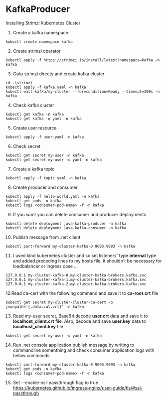 # KafkaProducer
Installing Strimzi Kubernetes Cluster
1. Create a kafka namespace 
```
kubectl create namespace kafka
```
2. Create strimzi operator
```
kubectl apply -f https://strimzi.io/install/latest?namespace=kafka -n kafka
```
3. Goto  strimzi directy  and create kafka cluster
```
cd .\strimzi
kubectl apply -f kafka.yaml -n kafka
kubectl wait kafka/my-cluster --for=condition=Ready --timeout=300s -n kafka
```
4. Check kafka cluster
```
kubectl get kafka -n kafka
kubectl get kafka -o yaml -n kafka
```
5. Create user resource 
```
kubectl apply -f user.yaml -n kafka
```
6. Check secret
```
kubectl get secret my-user -n kafka
kubectl get secret my-user -o yaml -n kafka
```
7. Create a kafka topic
```
kubectl apply -f topic.yaml -n kafka
```
8. Create producer and consumer
```
kubectl apply -f hello-world.yaml -n kafka
kubectl get pods -n kafka
kubectl logs <consumer-pod-name> -f -n kafka
```
9. If you want you can delete consumer and producer deployments
```
kubectl delete deployment java-kafka-producer -n kafka
kubectl delete deployment java-kafka-consumer -n kafka
```
10. Publish message from .net client
```
kubectl port-forward my-cluster-kafka-0 9093:9093 -n kafka
```
11. I used kind kubernetes cluster and so set listeners' type **internal** type and added preceding lines to my hosts file, it shouldn't be necessary for loadbalancer or ingress case ...
```
127.0.0.1 my-cluster-kafka-0.my-cluster-kafka-brokers.kafka.svc
127.0.0.1 my-cluster-kafka-1.my-cluster-kafka-brokers.kafka.svc
127.0.0.1 my-cluster-kafka-2.my-cluster-kafka-brokers.kafka.svc
```
12.Read ca-cert with the following command and save it to **ca-root.crt** file
```
kubectl get secret my-cluster-cluster-ca-cert -o jsonpath='{.data.ca\.crt}' -n kafka
```
13. Read my-user secret, Base64 decode **user.crt** data and save it to **localhost_client.crt** file.
Also, decode and save **user.key** data to **localhost_client.key** file
```
kubectl get secret my-user -o yaml -n kafka
```

14. Run .net console application publish message by writing to commandline somenthing and check consumer application logs with below commands
```
kubectl port-forward my-cluster-kafka-0 9093:9093 -n kafka
kubectl get pods -n kafka
kubectl logs <consumer-pod-name> -f -n kafka
```
15. Set --enable-ssl-passthrough flag to true
    https://kubernetes.github.io/ingress-nginx/user-guide/tls/#ssl-passthrough